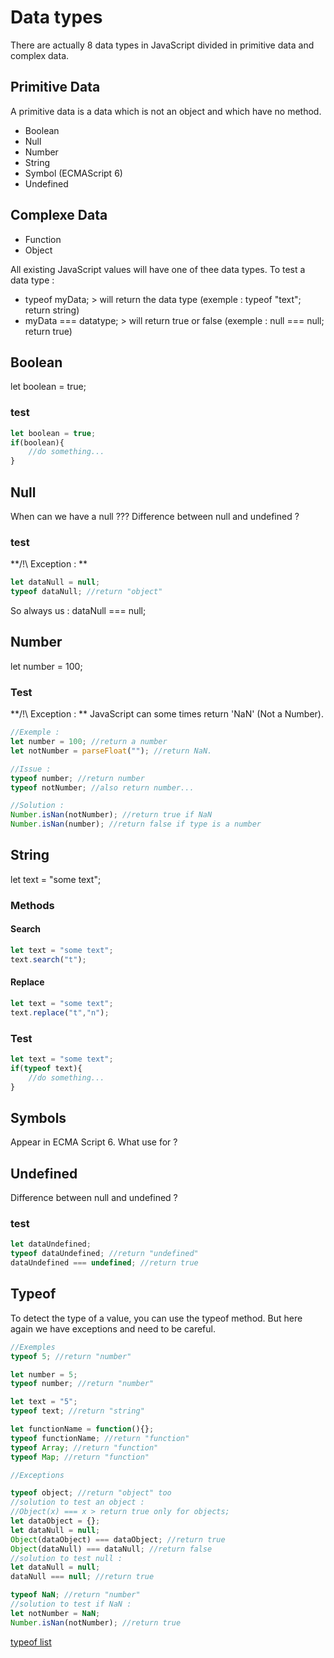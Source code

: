 # Data types
There are actually 8 data types in JavaScript divided in primitive data and complex data.

## Primitive Data
A primitive data is a data which is not an object and which have no method.
- Boolean
- Null
- Number
- String
- Symbol (ECMAScript 6)
- Undefined

## Complexe Data
- Function
- Object

All existing JavaScript values will have one of thee data types.
To test a data type :
- typeof myData; > will return the data type (exemple : typeof "text"; return string)
- myData === datatype; > will return true or false (exemple : null === null; return true)

## Boolean
let boolean = true;

### test
``` javascript
let boolean = true;
if(boolean){
	//do something...
}
```

## Null
When can we have a null ???
Difference between null and undefined ?

### test
**/!\ Exception : **
```javascript
let dataNull = null;
typeof dataNull; //return "object"
```

So always us :
dataNull === null;

## Number
let number = 100;

### Test
**/!\ Exception : **
JavaScript can some times return 'NaN' (Not a Number).
```javascript
//Exemple :
let number = 100; //return a number
let notNumber = parseFloat(""); //return NaN.

//Issue :
typeof number; //return number
typeof notNumber; //also return number...

//Solution :
Number.isNan(notNumber); //return true if NaN
Number.isNan(number); //return false if type is a number
```

## String
let text = "some text";

### Methods
#### Search
```javascript
let text = "some text";
text.search("t");
```

#### Replace
```javascript
let text = "some text";
text.replace("t","n");
```

### Test
``` javascript
let text = "some text";
if(typeof text){
	//do something...
}
```

## Symbols
Appear in ECMA Script 6.
What use for ?

## Undefined
Difference between null and undefined ?

### test
```javascript
let dataUndefined;
typeof dataUndefined; //return "undefined"
dataUndefined === undefined; //return true
```

## Typeof
To detect the type of a value, you can use the typeof method. But here again we have exceptions and need to be careful.

```javascript
//Exemples
typeof 5; //return "number"

let number = 5;
typeof number; //return "number"

let text = "5";
typeof text; //return "string"

let functionName = function(){};
typeof functionName; //return "function"
typeof Array; //return "function"
typeof Map; //return "function"

//Exceptions

typeof object; //return "object" too
//solution to test an object :
//Object(x) === x > return true only for objects;
let dataObject = {};
let dataNull = null;
Object(dataObject) === dataObject; //return true
Object(dataNull) === dataNull; //return false
//solution to test null :
let dataNull = null;
dataNull === null; //return true

typeof NaN; //return "number"
//solution to test if NaN :
let notNumber = NaN;
Number.isNan(notNumber); //return true
```

[typeof list](https://developer.mozilla.org/fr/docs/Web/JavaScript/Reference/Op%C3%A9rateurs/L_op%C3%A9rateur_typeof)
